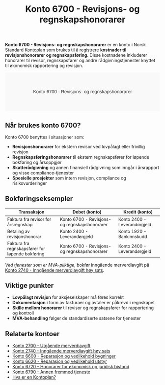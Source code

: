 ﻿---
title: "Konto 6700 - Revisjons- og regnskapshonorarer"
seoTitle: "Konto 6700 | Revisjons- og regnskapshonorarer | Kontoplan"
description: "Konto 6700 i norsk kontoplan brukes til å føre kostnader til revisjon og regnskapsføring. Se bokføringseksempler, typiske transaksjoner og relaterte kontoer."
summary: "Slik fører du revisjons- og regnskapshonorarer på konto 6700, med eksempel og relaterte kontoer."
---

**Konto 6700 - Revisjons- og regnskapshonorarer** er en konto i Norsk Standard Kontoplan som brukes til å registrere **kostnader til revisjonshonorarer og regnskapsføring**. Disse kostnadene inkluderer honorarer til revisor, regnskapsfører og andre rådgivningstjenester knyttet til økonomisk rapportering og revisjon.

![Illustrasjon av konto 6700 revisjons- og regnskapshonorarer](6700-revisjons-og-regnskapshonorarer-image.svg)

## Når brukes konto 6700?

Konto 6700 benyttes i situasjoner som:

* **Revisjonshonorarer** for ekstern revisor ved lovpålagt eller frivillig revisjon
* **Regnskapsføringshonorarer** til ekstern regnskapsfører for løpende bokføring og årsoppgjør
* **Skatterådgivning** og annen finansiell rådgivning som inngår i årsrapport og visse compliance-tjenester
* **Spesielle prosjekter** som intern revisjon, compliance og risikovurderinger

## Bokføringseksempler

| Transaksjon                                   | Debet (konto)                                          | Kredit (konto)         |
| --------------------------------------------- | ------------------------------------------------------ | ---------------------- |
| Faktura fra revisor for årsregnskap           | Konto 6700 - Revisjons- og regnskapshonorarer          | Konto 2400 - Leverandørgjeld |
| Betaling av revisjonshonorar                   | Konto 2400 - Leverandørgjeld                            | Konto 1920 - Bankinnskudd    |
| Faktura fra regnskapsfører for løpende bokføring | Konto 6700 - Revisjons- og regnskapshonorarer        | Konto 2400 - Leverandørgjeld |

*Ved tjenester som er MVA-pliktige*, bokfør inngående merverdiavgift på [Konto 2740 - Inngående merverdiavgift høy sats](/blogs/kontoplan/2740-inngaaende-merverdiavgift-hoy-sats "Konto 2740 - Inngående merverdiavgift høy sats").

## Viktige punkter

* **Lovpålagt revisjon** for aksjeselskaper må føres korrekt
* **Dokumentasjon** i form av fakturaer og avtaler er påkrevd i regnskapet
* **Skille mellom honorarer** til revisor og regnskapsfører for rapportering og kontroll
* **MVA-behandling** følger de standardiserte satsene for tjenester

## Relaterte kontoer

* [Konto 2700 - Utgående merverdiavgift](/blogs/kontoplan/2700-utgaende-merverdiavgift "Konto 2700 - Utgående merverdiavgift")
* [Konto 2740 - Inngående merverdiavgift høy sats](/blogs/kontoplan/2740-inngaaende-merverdiavgift-hoy-sats "Konto 2740 - Inngående merverdiavgift høy sats")
* [Konto 6600 - Reparasjon og vedlikehold bygninger](/blogs/kontoplan/6600-reparasjon-og-vedlikehold-bygninger "Konto 6600 - Reparasjon og vedlikehold bygninger")
* [Konto 6620 - Reparasjon og vedlikehold utstyr](/blogs/kontoplan/6620-reparasjon-og-vedlikehold-utstyr "Konto 6620 - Reparasjon og vedlikehold utstyr")
* [Konto 6720 - Honorarer for økonomisk og juridisk bistand](/blogs/kontoplan/6720-honorarer-for-okonomisk-og-juridisk-bistand "Konto 6720 - Honorarer for økonomisk og juridisk bistand")
* [Konto 6790 - Annen fremmed tjeneste](/blogs/kontoplan/6790-annen-fremmed-tjeneste "Konto 6790 - Annen fremmed tjeneste")
* [Hva er en Kontoplan?](/blogs/regnskap/hva-er-kontoplan "Hva er en Kontoplan? Komplett Guide til Kontoplaner i Norsk Regnskap")






